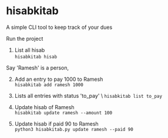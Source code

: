# hisabkitab
A simple CLI tool to keep track of your dues 

Run the project

1. List all hisab\
   ```hisabkitab hisab```

Say 'Ramesh' is a person,

2. Add an entry to pay 1000 to Ramesh\
   ```hisabkitab add ramesh 1000```

3. Lists all entries with status 'to_pay' \ 
   ```hisabkitab list to_pay```

4. Update hisab of Ramesh\
   ```hisabkitab update ramesh --amount 100```

5. Update hisab if paid 90 to Ramesh\
   ```python3 hisabkitab.py update ramesh --paid 90```


